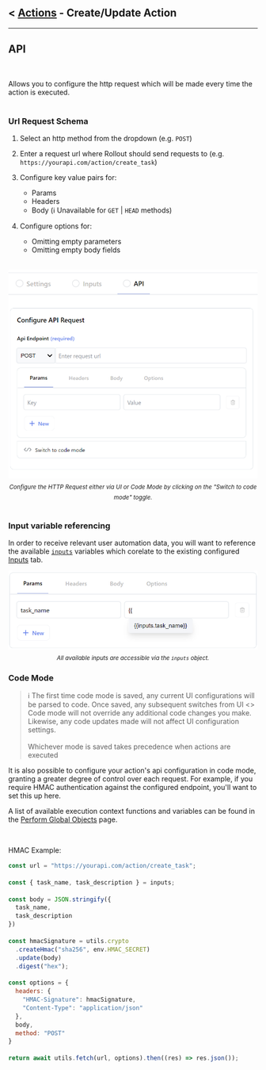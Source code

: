 ## < [Actions](./Actions.md.md) - Create/Update Action

---

## API

<br />

Allows you to configure the http request which will be made every time the action is executed.
<br />
<br />

### **Url Request Schema**

1. Select an http method from the dropdown (e.g. `POST`)
2. Enter a request url where Rollout should send requests to (e.g. `https://yourapi.com/action/create_task`)
3. Configure key value pairs for:
   - Params
   - Headers
   - Body (:information_source: Unavailable for `GET` | `HEAD` methods)
4. Configure options for:

   - Omitting empty parameters
   - Omitting empty body fields

<br />
<div align="center">
  <img width="550px" src="../../img/actions-api.png">
</div>
<div align="center">
  <sub><i>Configure the HTTP Request either via UI or Code Mode by clicking on the "Switch to code mode" toggle.</i></sub>
</div >

<br />

### Input variable referencing

In order to receive relevant user automation data, you will want to reference the available [`inputs`](../../api/PerformGlobalObjects.md#inputs-object) variables which corelate to the existing configured [Inputs](./Actions-Inputs.md) tab.

<div align="center">
  <img width="550px" src="../../img/actions-api-inputs-variables.png">
</div>
<div align="center">
  <sub><i>All available inputs are accessible via the <code>inputs</code> object. </i></sub>
</div >

### Code Mode


> :information_source: The first time code mode is saved, any current UI configurations will be parsed to code. Once saved, any subsequent switches from UI <> Code mode will not override any additional code changes you make. Likewise, any code updates made will not affect UI configuration settings.
> <br /><br />
> Whichever mode is saved takes precedence when actions are executed

It is also possible to configure your action's api configuration in code mode, granting a greater degree of control over each request. For example, if you require HMAC authentication against the configured endpoint, you'll want to set this up here. 

A list of available execution context functions and variables can be found in the [Perform Global Objects](../../api/PerformGlobalObjects.md) page.

<br />

HMAC Example:

```javascript
const url = "https://yourapi.com/action/create_task";

const { task_name, task_description } = inputs;

const body = JSON.stringify({
  task_name,
  task_description
})

const hmacSignature = utils.crypto
  .createHmac("sha256", env.HMAC_SECRET)
  .update(body)
  .digest("hex");

const options = {
  headers: {
    "HMAC-Signature": hmacSignature,
    "Content-Type": "application/json"
  },
  body,
  method: "POST"
}

return await utils.fetch(url, options).then((res) => res.json());
```


